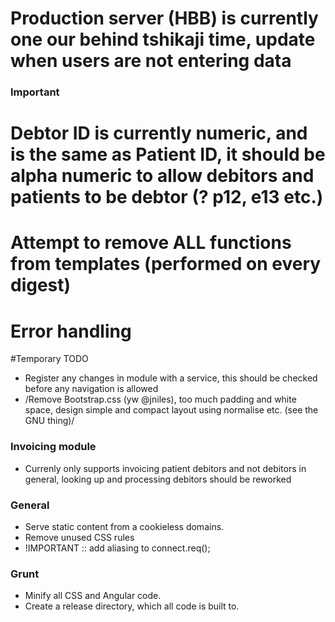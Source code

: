 # Production server (HBB) is currently one our behind tshikaji time, update when users are not entering data

### Important ###
 # Debtor ID is currently numeric, and is the same as Patient ID, it should be alpha numeric to allow debitors and patients to be debtor (? p12, e13 etc.)
 # Attempt to remove ALL functions from templates (performed on every digest)
 # Error handling

#Temporary TODO
  - Register any changes in module with a service, this should be checked before any navigation is allowed
  - /Remove Bootstrap.css (yw @jniles), too much padding and white space, design simple and compact layout using normalise etc. (see the GNU thing)/

### Invoicing module ###
 * Currenly only supports invoicing patient debitors and not debitors in general, looking up and processing debitors should be reworked

### General
 - Serve static content from a cookieless domains.
 - Remove unused CSS rules
 - !IMPORTANT :: add aliasing to connect.req();

### Grunt
  - Minify all CSS and Angular code.
  - Create a release directory, which all code is built to.

